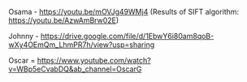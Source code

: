 Osama - https://youtu.be/mOVJg49WMj4 (Results of SIFT algorithm: https://youtu.be/AzwAmBrw02E)

Johnny - https://drive.google.com/file/d/1EbwY6i80am8qoB-wXy4OEmQm_LhmPR7h/view?usp=sharing

Oscar = https://www.youtube.com/watch?v=WBp5eCvabDQ&ab_channel=OscarG